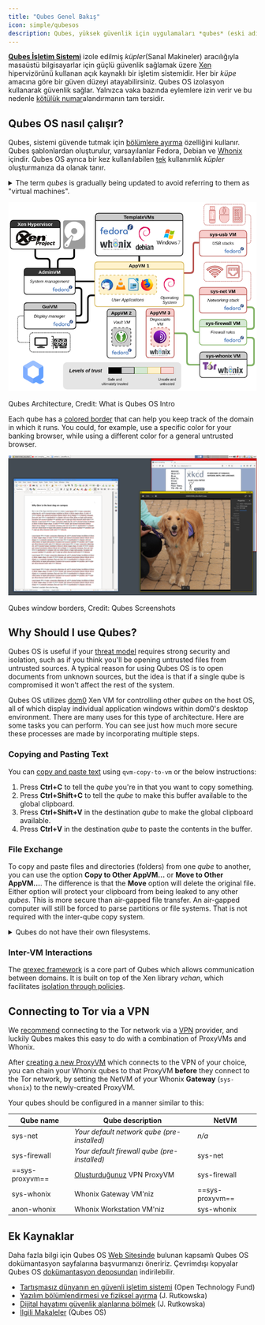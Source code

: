 ```yaml
---
title: "Qubes Genel Bakış"
icon: simple/qubesos
description: Qubes, yüksek güvenlik için uygulamaları *qubes* (eski adıyla "VM'ler") içinde izole etmek üzerine kurulu bir işletim sistemidir.
---
```


[**Qubes İşletim Sistemi**](../desktop.md#qubes-os) izole edilmiş *küpler*(Sanal Makineler) aracılığıyla masaüstü bilgisayarlar için güçlü güvenlik sağlamak üzere [Xen](https://en.wikipedia.org/wiki/Xen) hipervizörünü kullanan açık kaynaklı bir işletim sistemidir. Her bir *küpe* amacına göre bir güven düzeyi atayabilirsiniz. Qubes OS izolasyon kullanarak güvenlik sağlar. Yalnızca vaka bazında eylemlere izin verir ve bu nedenle [kötülük numar](https://ranum.com/security/computer_security/editorials/dumb)alandırmanın tam tersidir.

## Qubes OS nasıl çalışır?

Qubes, sistemi güvende tutmak için [bölümlere ayırma](https://qubes-os.org/intro) özelliğini kullanır. Qubes şablonlardan oluşturulur, varsayılanlar Fedora, Debian ve [Whonix](../desktop.md#whonix) içindir. Qubes OS ayrıca bir kez kullanılabilen [tek](https://qubes-os.org/doc/how-to-use-disposables) kullanımlık *küpler* oluşturmanıza da olanak tanır.

<details class="note" markdown>
<summary>The term <em>qubes</em> is gradually being updated to avoid referring to them as "virtual machines".</summary>

Some of the information here and on the Qubes OS documentation may contain conflicting language as the "appVM" term is gradually being changed to "qube". Qubes are not entire virtual machines, but maintain similar functionalities to VMs.

</details>

![Qubes architecture](../assets/img/qubes/qubes-trust-level-architecture.png)
<figcaption>Qubes Architecture, Credit: What is Qubes OS Intro</figcaption>

Each qube has a [colored border](https://qubes-os.org/screenshots) that can help you keep track of the domain in which it runs. You could, for example, use a specific color for your banking browser, while using a different color for a general untrusted browser.

![Colored border](../assets/img/qubes/r4.0-xfce-three-domains-at-work.png)
<figcaption>Qubes window borders, Credit: Qubes Screenshots</figcaption>

## Why Should I use Qubes?

Qubes OS is useful if your [threat model](../basics/threat-modeling.md) requires strong security and isolation, such as if you think you'll be opening untrusted files from untrusted sources. A typical reason for using Qubes OS is to open documents from unknown sources, but the idea is that if a single qube is compromised it won't affect the rest of the system.

Qubes OS utilizes [dom0](https://wiki.xenproject.org/wiki/Dom0) Xen VM for controlling other *qubes* on the host OS, all of which display individual application windows within dom0's desktop environment. There are many uses for this type of architecture. Here are some tasks you can perform. You can see just how much more secure these processes are made by incorporating multiple steps.

### Copying and Pasting Text

You can [copy and paste text](https://qubes-os.org/doc/how-to-copy-and-paste-text) using `qvm-copy-to-vm` or the below instructions:

1. Press **Ctrl+C** to tell the *qube* you're in that you want to copy something.
2. Press **Ctrl+Shift+C** to tell the *qube* to make this buffer available to the global clipboard.
3. Press **Ctrl+Shift+V** in the destination *qube* to make the global clipboard available.
4. Press **Ctrl+V** in the destination *qube* to paste the contents in the buffer.

### File Exchange

To copy and paste files and directories (folders) from one *qube* to another, you can use the option **Copy to Other AppVM...** or **Move to Other AppVM...**. The difference is that the **Move** option will delete the original file. Either option will protect your clipboard from being leaked to any other *qubes*. This is more secure than air-gapped file transfer. An air-gapped computer will still be forced to parse partitions or file systems. That is not required with the inter-qube copy system.

<details class="note" markdown>
<summary>Qubes do not have their own filesystems.</summary>

You can [copy and move files](https://qubes-os.org/doc/how-to-copy-and-move-files) between *qubes*. When doing so the changes aren't immediately made and can be easily undone in case of an accident. When you run a *qube*, it does not have a persistent filesystem. You can create and delete files, but these changes are ephemeral.

</details>

### Inter-VM Interactions

The [qrexec framework](https://qubes-os.org/doc/qrexec) is a core part of Qubes which allows communication between domains. It is built on top of the Xen library *vchan*, which facilitates [isolation through policies](https://qubes-os.org/news/2020/06/22/new-qrexec-policy-system).

## Connecting to Tor via a VPN

We [recommend](../advanced/tor-overview.md) connecting to the Tor network via a [VPN](../vpn.md) provider, and luckily Qubes makes this easy to do with a combination of ProxyVMs and Whonix.

After [creating a new ProxyVM](https://forum.qubes-os.org/t/configuring-a-proxyvm-vpn-gateway/19061) which connects to the VPN of your choice, you can chain your Whonix qubes to that ProxyVM **before** they connect to the Tor network, by setting the NetVM of your Whonix **Gateway** (`sys-whonix`) to the newly-created ProxyVM.

Your qubes should be configured in a manner similar to this:

| Qube name       | Qube description                                                                                   | NetVM           |
| --------------- | -------------------------------------------------------------------------------------------------- | --------------- |
| sys-net         | *Your default network qube (pre-installed)*                                                        | *n/a*           |
| sys-firewall    | *Your default firewall qube (pre-installed)*                                                       | sys-net         |
| ==sys-proxyvm== | [Oluşturduğunuz](https://forum.qubes-os.org/t/configuring-a-proxyvm-vpn-gateway/19061) VPN ProxyVM | sys-firewall    |
| sys-whonix      | Whonix Gateway VM'niz                                                                              | ==sys-proxyvm== |
| anon-whonix     | Whonix Workstation VM'niz                                                                          | sys-whonix      |

## Ek Kaynaklar

Daha fazla bilgi için Qubes OS [Web Sitesinde](https://qubes-os.org/doc) bulunan kapsamlı Qubes OS dokümantasyon sayfalarına başvurmanızı öneririz. Çevrimdışı kopyalar Qubes OS [dokümantasyon deposundan](https://github.com/QubesOS/qubes-doc) indirilebilir.

- [Tartışmasız dünyanın en güvenli işletim sistemi](https://opentech.fund/news/qubes-os-arguably-the-worlds-most-secure-operating-system-motherboard) (Open Technology Fund)
- [Yazılım bölümlendirmesi ve fiziksel ayırma](https://invisiblethingslab.com/resources/2014/Software_compartmentalization_vs_physical_separation.pdf) (J. Rutkowska)
- [Dijital hayatımı güvenlik alanlarına bölmek](https://blog.invisiblethings.org/2011/03/13/partitioning-my-digital-life-into.html) (J. Rutkowska)
- [İlgili Makaleler](https://qubes-os.org/news/categories/#articles) (Qubes OS)
